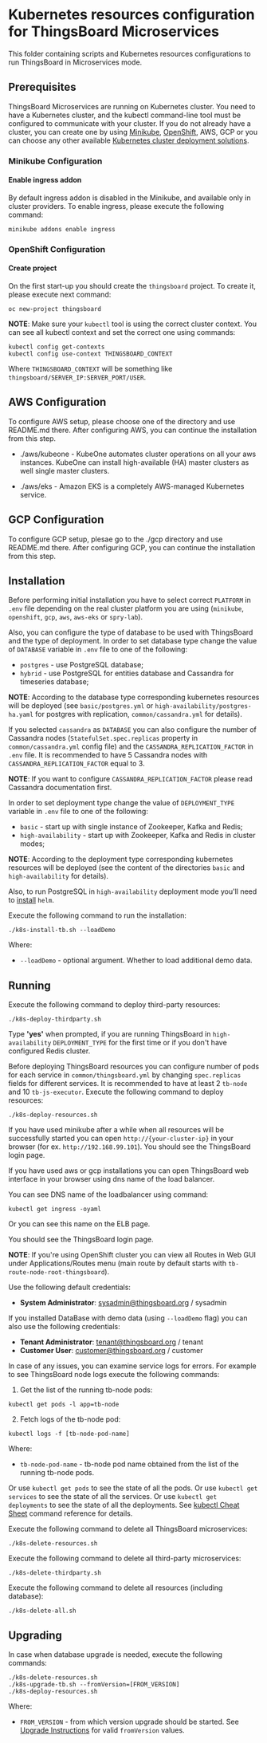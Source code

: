 # Kubernetes resources configuration for ThingsBoard Microservices

This folder containing scripts and Kubernetes resources configurations to run ThingsBoard in Microservices mode.

## Prerequisites

ThingsBoard Microservices are running on Kubernetes cluster.
You need to have a Kubernetes cluster, and the kubectl command-line tool must be configured to communicate with your cluster.
If you do not already have a cluster, you can create one by using [Minikube](https://kubernetes.io/docs/setup/minikube), 
[OpenShift](https://www.techrepublic.com/article/how-to-install-openshift-origin-on-ubuntu-18-04/), AWS, GCP 
or you can choose any other available [Kubernetes cluster deployment solutions](https://unofficial-kubernetes.readthedocs.io/en/latest/setup/pick-right-solution/).

### Minikube Configuration

#### Enable ingress addon 
By default ingress addon is disabled in the Minikube, and available only in cluster providers.
To enable ingress, please execute the following command:

`
minikube addons enable ingress
` 

### OpenShift Configuration

#### Create project 
On the first start-up you should create the `thingsboard` project.
To create it, please execute next command:

`
oc new-project thingsboard
` 

**NOTE**: Make sure your `kubectl` tool is using the correct cluster context.
You can see all kubectl context and set the correct one using commands:

```
kubectl config get-contexts
kubectl config use-context THINGSBOARD_CONTEXT
```

Where `THINGSBOARD_CONTEXT` will be something like `thingsboard/SERVER_IP:SERVER_PORT/USER`.

## AWS Configuration

To configure AWS setup, please choose one of the directory and use README.md there.  After configuring AWS, you can continue the installation from this step.

- ./aws/kubeone - KubeOne automates cluster operations on all your aws instances. KubeOne can install high-available (HA) master clusters as well single master clusters.

- ./aws/eks - Amazon EKS is a completely AWS-managed Kubernetes service.

## GCP Configuration

To configure GCP setup, plesae go to the ./gcp directory and use README.md there.  After configuring GCP, you can continue the installation from this step.

## Installation

Before performing initial installation you have to select correct `PLATFORM` in `.env` file depending on the real cluster platform you are using (`minikube`, `openshift`, `gcp`, `aws`, `aws-eks` or `spry-lab`).

Also, you can configure the type of database to be used with ThingsBoard and the type of deployment.
In order to set database type change the value of `DATABASE` variable in `.env` file to one of the following:

- `postgres` - use PostgreSQL database;
- `hybrid` - use PostgreSQL for entities database and Cassandra for timeseries database;

**NOTE**: According to the database type corresponding kubernetes resources will be deployed (see `basic/postgres.yml` or `high-availability/postgres-ha.yaml` for postgres with replication, `common/cassandra.yml` for details).

If you selected `cassandra` as `DATABASE` you can also configure the number of Cassandra nodes (`StatefulSet.spec.replicas` property in `common/cassandra.yml` config file) and the `CASSANDRA_REPLICATION_FACTOR` in `.env` file. 
It is recommended to have 5 Cassandra nodes with `CASSANDRA_REPLICATION_FACTOR` equal to 3.

**NOTE**: If you want to configure `CASSANDRA_REPLICATION_FACTOR` please read Cassandra documentation first.  

In order to set deployment type change the value of `DEPLOYMENT_TYPE` variable in `.env` file to one of the following:

- `basic` - start up with single instance of Zookeeper, Kafka and Redis;
- `high-availability` - start up with Zookeeper, Kafka and Redis in cluster modes;

**NOTE**: According to the deployment type corresponding kubernetes resources will be deployed (see the content of the directories `basic` and `high-availability` for details).

Also, to run PostgreSQL in `high-availability` deployment mode you'll need to  [install](https://helm.sh/docs/intro/install/) `helm`.

Execute the following command to run the installation:

`
./k8s-install-tb.sh --loadDemo
`

Where:

- `--loadDemo` - optional argument. Whether to load additional demo data.

## Running

Execute the following command to deploy third-party resources:

`
./k8s-deploy-thirdparty.sh
`

Type **'yes'** when prompted, if you are running ThingsBoard in `high-availability` `DEPLOYMENT_TYPE` for the first time or if you don't have configured Redis cluster.

Before deploying ThingsBoard resources you can configure number of pods for each service in `common/thingsboard.yml` by changing `spec.replicas` fields for different services. 
It is recommended to have at least 2 `tb-node` and 10 `tb-js-executor`.
Execute the following command to deploy resources:

`
./k8s-deploy-resources.sh
`

If you have used minikube after a while when all resources will be successfully started you can open `http://{your-cluster-ip}` in your browser (for ex. `http://192.168.99.101`).
You should see the ThingsBoard login page.

If you have used aws or gcp installations you can open ThingsBoard web interface in your browser using dns name of the load balancer.

You can see DNS name of the loadbalancer using command:

`
kubectl get ingress -oyaml
`

Or you can see this name on the ELB page.

You should see the ThingsBoard login page.

**NOTE**: If you're using OpenShift cluster you can view all Routes in Web GUI under Applications/Routes menu (main route by default starts with `tb-route-node-root-thingsboard`).

Use the following default credentials:

- **System Administrator**: sysadmin@thingsboard.org / sysadmin

If you installed DataBase with demo data (using `--loadDemo` flag) you can also use the following credentials:

- **Tenant Administrator**: tenant@thingsboard.org / tenant
- **Customer User**: customer@thingsboard.org / customer

In case of any issues, you can examine service logs for errors.
For example to see ThingsBoard node logs execute the following commands:

1) Get the list of the running tb-node pods:

`
kubectl get pods -l app=tb-node
`

2) Fetch logs of the tb-node pod:

`
kubectl logs -f [tb-node-pod-name]
`

Where:

- `tb-node-pod-name` - tb-node pod name obtained from the list of the running tb-node pods.

Or use `kubectl get pods` to see the state of all the pods.
Or use `kubectl get services` to see the state of all the services.
Or use `kubectl get deployments` to see the state of all the deployments.
See [kubectl Cheat Sheet](https://kubernetes.io/docs/reference/kubectl/cheatsheet/) command reference for details.

Execute the following command to delete all ThingsBoard microservices:

`
./k8s-delete-resources.sh
`

Execute the following command to delete all third-party microservices:

`
./k8s-delete-thirdparty.sh
`

Execute the following command to delete all resources (including database):

`
./k8s-delete-all.sh
`

## Upgrading

In case when database upgrade is needed, execute the following commands:

```
./k8s-delete-resources.sh
./k8s-upgrade-tb.sh --fromVersion=[FROM_VERSION]
./k8s-deploy-resources.sh
```

Where:

- `FROM_VERSION` - from which version upgrade should be started. See [Upgrade Instructions](https://thingsboard.io/docs/user-guide/install/upgrade-instructions) for valid `fromVersion` values.
